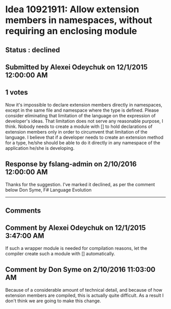 # Idea 10921911: Allow extension members in namespaces, without requiring an enclosing module #

## Status : declined

## Submitted by Alexei Odeychuk on 12/1/2015 12:00:00 AM

## 1 votes

Now it's impossible to declare extension members directly in namespaces, except in the same file and namespace where the type is defined. Please consider eliminating that limitation of the language on the expression of developer's ideas. That limitation does not serve any reasonable purpose, I think. Nobody needs to create a module with [<AutoOpenAttribute>] to hold declarations of extension members only in order to circumvent that limitation of the language. I believe that if a developer needs to create an extension method for a type, he/she should be able to do it directly in any namespace of the application he/she is developing.



## Response by fslang-admin on 2/10/2016 12:00:00 AM

Thanks for the suggestion. I’ve marked it declined, as per the comment below
Don Syme, F# Language Evolution

------------------------
## Comments


## Comment by Alexei Odeychuk on 12/1/2015 3:47:00 AM
If such a wrapper module is needed for compilation reasons, let the compiler create such a module with [<AutoOpenAttribute>] automatically.


## Comment by Don Syme on 2/10/2016 11:03:00 AM
Because of a considerable amount of technical detail, and because of how extension members are compiled, this is actually quite difficult. As a result I don't think we are going to make this change.

